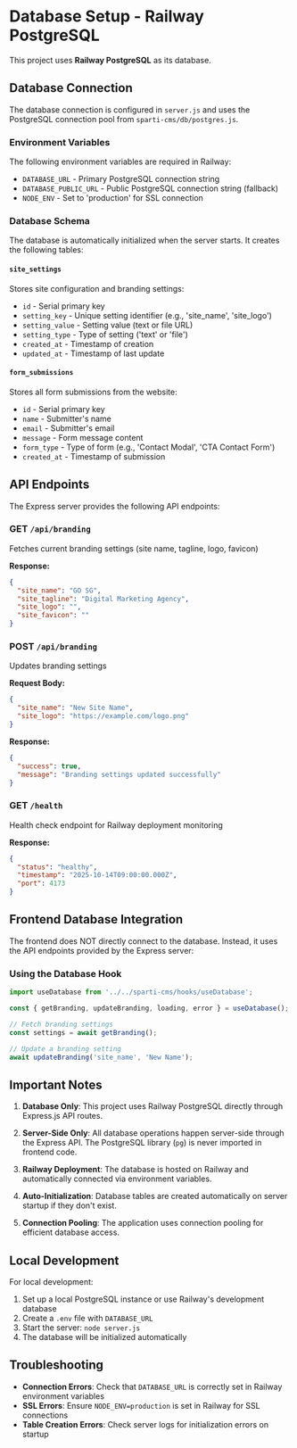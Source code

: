 # Database Setup - Railway PostgreSQL

This project uses **Railway PostgreSQL** as its database.

## Database Connection

The database connection is configured in `server.js` and uses the PostgreSQL connection pool from `sparti-cms/db/postgres.js`.

### Environment Variables

The following environment variables are required in Railway:

- `DATABASE_URL` - Primary PostgreSQL connection string
- `DATABASE_PUBLIC_URL` - Public PostgreSQL connection string (fallback)
- `NODE_ENV` - Set to 'production' for SSL connection

### Database Schema

The database is automatically initialized when the server starts. It creates the following tables:

#### `site_settings`
Stores site configuration and branding settings:
- `id` - Serial primary key
- `setting_key` - Unique setting identifier (e.g., 'site_name', 'site_logo')
- `setting_value` - Setting value (text or file URL)
- `setting_type` - Type of setting ('text' or 'file')
- `created_at` - Timestamp of creation
- `updated_at` - Timestamp of last update

#### `form_submissions`
Stores all form submissions from the website:
- `id` - Serial primary key
- `name` - Submitter's name
- `email` - Submitter's email
- `message` - Form message content
- `form_type` - Type of form (e.g., 'Contact Modal', 'CTA Contact Form')
- `created_at` - Timestamp of submission

## API Endpoints

The Express server provides the following API endpoints:

### GET `/api/branding`
Fetches current branding settings (site name, tagline, logo, favicon)

**Response:**
```json
{
  "site_name": "GO SG",
  "site_tagline": "Digital Marketing Agency",
  "site_logo": "",
  "site_favicon": ""
}
```

### POST `/api/branding`
Updates branding settings

**Request Body:**
```json
{
  "site_name": "New Site Name",
  "site_logo": "https://example.com/logo.png"
}
```

**Response:**
```json
{
  "success": true,
  "message": "Branding settings updated successfully"
}
```

### GET `/health`
Health check endpoint for Railway deployment monitoring

**Response:**
```json
{
  "status": "healthy",
  "timestamp": "2025-10-14T09:00:00.000Z",
  "port": 4173
}
```

## Frontend Database Integration

The frontend does NOT directly connect to the database. Instead, it uses the API endpoints provided by the Express server:

### Using the Database Hook

```typescript
import useDatabase from '../../sparti-cms/hooks/useDatabase';

const { getBranding, updateBranding, loading, error } = useDatabase();

// Fetch branding settings
const settings = await getBranding();

// Update a branding setting
await updateBranding('site_name', 'New Name');
```

## Important Notes

1. **Database Only**: This project uses Railway PostgreSQL directly through Express.js API routes.

2. **Server-Side Only**: All database operations happen server-side through the Express API. The PostgreSQL library (`pg`) is never imported in frontend code.

3. **Railway Deployment**: The database is hosted on Railway and automatically connected via environment variables.

4. **Auto-Initialization**: Database tables are created automatically on server startup if they don't exist.

5. **Connection Pooling**: The application uses connection pooling for efficient database access.

## Local Development

For local development:

1. Set up a local PostgreSQL instance or use Railway's development database
2. Create a `.env` file with `DATABASE_URL`
3. Start the server: `node server.js`
4. The database will be initialized automatically

## Troubleshooting

- **Connection Errors**: Check that `DATABASE_URL` is correctly set in Railway environment variables
- **SSL Errors**: Ensure `NODE_ENV=production` is set in Railway for SSL connections
- **Table Creation Errors**: Check server logs for initialization errors on startup
